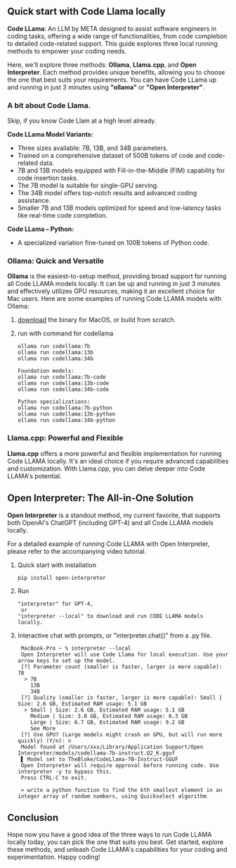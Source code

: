## Quick start with Code Llama locally

**Code LLama**: An LLM by META designed to assist software engineers in coding tasks, offering a wide range of functionalities, from code completion to detailed code-related support. This guide explores three local running methods to empower your coding needs.

Here, we'll explore three methods: **Ollama**, **Llama.cpp**, and **Open Interpreter**. Each method provides unique benefits, allowing you to choose the one that best suits your requirements. You can have Code LLama up and running in just 3 minutes using **"ollama"** or **"Open Interpreter"**.

### A bit about Code Llama. 
Skip, if you know Code Llam at a high level already. 

**Code LLama Model Variants:**
- Three sizes available: 7B, 13B, and 34B parameters.
- Trained on a comprehensive dataset of 500B tokens of code and code-related data.
- 7B and 13B models equipped with Fill-in-the-Middle (FIM) capability for code insertion tasks.
- The 7B model is suitable for single-GPU serving.
- The 34B model offers top-notch results and advanced coding assistance.
- Smaller 7B and 13B models optimized for speed and low-latency tasks like real-time code completion.

**Code LLama – Python:**
- A specialized variation fine-tuned on 100B tokens of Python code.

### Ollama: Quick and Versatile

**Ollama** is the easiest-to-setup method, providing broad support for running all Code LLAMA models locally. It can be up and running in just 3 minutes and effectively utilizes GPU resources, making it an excellent choice for Mac users. Here are some examples of running Code LLAMA models with Ollama:

1. [download](https://ollama.ai/download) the binary for MacOS, or build from scratch. 
2. run with command for codellama
   
    ```
    ollama run codellama:7b
    ollama run codellama:13b
    ollama run codellama:34b

    Foundation models:
    ollama run codellama:7b-code
    ollama run codellama:13b-code
    ollama run codellama:34b-code

    Python specializations:
    ollama run codellama:7b-python
    ollama run codellama:13b-python
    ollama run codellama:34b-python
    ```

### Llama.cpp: Powerful and Flexible

**Llama.cpp** offers a more powerful and flexible implementation for running Code LLAMA locally. It's an ideal choice if you require advanced capabilities and customization. With Llama.cpp, you can delve deeper into Code LLAMA's potential.

## Open Interpreter: The All-in-One Solution

**Open Interpreter** is a standout method, my current favorite, that supports both OpenAI's ChatGPT (including GPT-4) and all Code LLAMA models locally. 

For a detailed example of running Code LLAMA with Open Interpreter, please refer to the accompanying video tutorial.

1. Quick start with installation
   
   ```
   pip install open-interpreter
   ```
3. Run

   ```
   "interpreter" for GPT-4,
    or
   "interpreter --local" to download and run CODE LLAMA models locally.
   ```
5. Interactive chat with prompts, or "interpreter.chat()" from a .py file. 

   ```
    MacBook-Pro ~ % interpreter --local
    Open Interpreter will use Code Llama for local execution. Use your arrow keys to set up the model.                                                            
    [?] Parameter count (smaller is faster, larger is more capable): 7B
     > 7B
       13B
       34B
    [?] Quality (smaller is faster, larger is more capable): Small | Size: 2.6 GB, Estimated RAM usage: 5.1 GB
     > Small | Size: 2.6 GB, Estimated RAM usage: 5.1 GB
       Medium | Size: 3.8 GB, Estimated RAM usage: 6.3 GB
       Large | Size: 6.7 GB, Estimated RAM usage: 9.2 GB
       See More
    [?] Use GPU? (Large models might crash on GPU, but will run more quickly) (Y/n): n
    Model found at /Users/xxx/Library/Application Support/Open Interpreter/models/codellama-7b-instruct.Q2_K.gguf                                         
    ▌ Model set to TheBloke/CodeLlama-7B-Instruct-GGUF                                                                                                          
    Open Interpreter will require approval before running code. Use interpreter -y to bypass this.                                                                
    Press CTRL-C to exit.
                                                                                                                                         
    > write a python function to find the kth smallest element in an integer array of random numbers, using Quickselect algorithm
   ```
## Conclusion

Hope now you have a good idea of the three ways to run Code LLAMA locally today, you can pick the one that suits you best. Get started, explore these methods, and unleash Code LLAMA's capabilities for your coding and experimentation. Happy coding!
